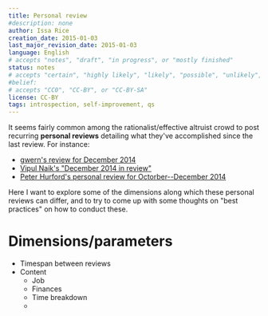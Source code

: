```yaml
---
title: Personal review
#description: none
author: Issa Rice
creation_date: 2015-01-03
last_major_revision_date: 2015-01-03
language: English
# accepts "notes", "draft", "in progress", or "mostly finished"
status: notes
# accepts "certain", "highly likely", "likely", "possible", "unlikely", "highly unlikely", "remote", "impossible", "log", "emotional", or "fiction"
#belief: 
# accepts "CC0", "CC-BY", or "CC-BY-SA"
license: CC-BY
tags: introspection, self-improvement, qs
---
```


It seems fairly common among the rationalist/effective altruist crowd to post recurring **personal reviews** detailing what they've accomplished since the last review.
For instance:

- [gwern's review for December 2014](http://www.gwern.net/newsletter/2014/12)
- [Vipul Naik's "December 2014 in review"](http://vipulnaik.com/blog/december-2014-in-review/)
- [Peter Hurford's personal review for Octorber--December 2014](http://effective-altruism.com/ea/d9/peters_personal_review_for_octdec_2014/)

Here I want to explore some of the dimensions along which these personal reviews can differ, and to try to come up with some thoughts on "best practices" on how to conduct these.

# Dimensions/parameters

- Timespan between reviews
- Content
    - Job
    - Finances
    - Time breakdown
    - 
